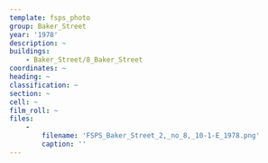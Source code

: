 ```yaml
---
template: fsps_photo
group: Baker_Street
year: '1978'
description: ~
buildings:
    - Baker_Street/8_Baker_Street
coordinates: ~
heading: ~
classification: ~
section: ~
cell: ~
film_roll: ~
files:
    -
        filename: 'FSPS_Baker_Street_2,_no_8,_10-1-E_1978.png'
        caption: ''
---
```

